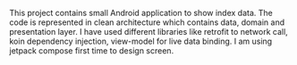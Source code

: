 This project contains small Android application to show index data. The code is represented in clean architecture which contains data, domain and presentation layer.
I have used different libraries like retrofit to network call, koin dependency injection, view-model for live data binding. I am using jetpack compose first time to design screen.
